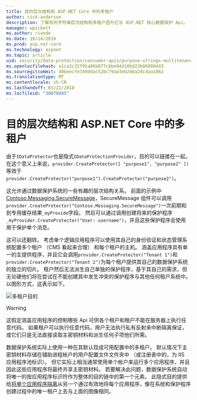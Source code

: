 ```yaml
---
title: 目的层次结构和 ASP.NET Core 中的多租户
author: rick-anderson
description: 了解目的字符串层次结构和多租户因为它与 ASP.NET 核心数据保护 Api。
manager: wpickett
ms.author: riande
ms.date: 10/14/2016
ms.prod: asp.net-core
ms.technology: aspnet
ms.topic: article
uid: security/data-protection/consumer-apis/purpose-strings-multitenancy
ms.openlocfilehash: a1ca2c32f95a86b877cbbe94d106d23b86800443
ms.sourcegitcommit: 48beecfe749ddac52bc79aa3eb246a2dcdaa1862
ms.translationtype: MT
ms.contentlocale: zh-CN
ms.lasthandoff: 03/22/2018
ms.locfileid: "30078045"
---
```

# <a name="purpose-hierarchy-and-multi-tenancy-in-aspnet-core"></a>目的层次结构和 ASP.NET Core 中的多租户

由于`IDataProtector`也是隐式`IDataProtectionProvider`，目的可以链接在一起。 在这个意义上来说，`provider.CreateProtector([ "purpose1", "purpose2" ])`等效于`provider.CreateProtector("purpose1").CreateProtector("purpose2")`。

这允许通过数据保护系统的一些有趣的层次结构关系。 前面的示例中[Contoso.Messaging.SecureMessage](xref:security/data-protection/consumer-apis/purpose-strings#data-protection-contoso-purpose)，SecureMessage 组件可以调用`provider.CreateProtector("Contoso.Messaging.SecureMessage")`一次前期和到专用缓存结果`_myProvide`字段。 然后可以通过调用创建将来的保护程序`_myProvider.CreateProtector("User: username")`，并且这些保护程序会使用用于保护单个消息。

这可以还翻转。 考虑单个逻辑应用程序可以使用其自己的身份验证和状态管理系统配置多个租户 （CMS 看起来合理） 和每个租户的主机。 涵盖应用程序具有单一的主提供程序，并且它会调用`provider.CreateProtector("Tenant 1")`和`provider.CreateProtector("Tenant 2")`为每个租户提供其自己的数据保护系统的独立的切片。 租户然后无法派生自己单独的保护程序，基于其自己的需求，但无论硬他们将在尝试在不能创建其中发生冲突的保护程序与其他任何租户系统中。 以图形方式，这表示如下。

![多租户目的](purpose-strings-multitenancy/_static/purposes-multi-tenancy.png)

>[!WARNING]
> 这假定涵盖应用程序的控制哪些 Api 可供各个租户和租户不能在服务器上执行任意代码。 如果租户可以执行任意代码，用户无法执行私有反射来中断隔离保证，或它们只是无法直接读取主密钥材料和派生任何子项他们所需。

数据保护系统实际上使用一种在其默认现成可用配置中的多租户。 默认情况下主密钥材料存储在辅助进程帐户的用户配置文件文件夹中 （或注册表中的，为 IIS 应用程序池标识）。 但它实际上相当通常使用单个帐户来运行多个应用程序，并且因此这些应用程序将最终共享主密钥材料。 若要解决此问题，数据保护系统自动将唯一的按应用程序标识符作为整体的目的链中的第一个元素。 此隐式目的提供给[将单个应用程序隔离](xref:security/data-protection/configuration/overview#per-application-isolation)从另一个通过有效地将每个应用程序，像在系统和保护程序创建过程中的唯一租户上去与上面的图像相同。
